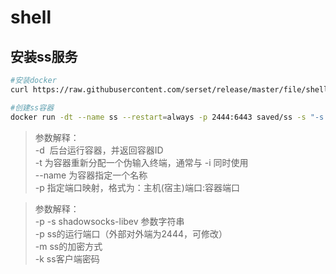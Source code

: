 # shell



## 安装ss服务

```bash
#安装docker
curl https://raw.githubusercontent.com/serset/release/master/file/shell/centos7/docker.sh|bash

#创建ss容器
docker run -dt --name ss --restart=always -p 2444:6443 saved/ss -s "-s 0.0.0.0 -p 6443 -m aes-256-cfb -k test123"

```

> 参数解释：  
> -d  后台运行容器，并返回容器ID  
> -t 为容器重新分配一个伪输入终端，通常与 -i 同时使用  
> --name 为容器指定一个名称  
> -p 指定端口映射，格式为：主机(宿主)端口:容器端口  


> 参数解释：  
> -p -s shadowsocks-libev 参数字符串  
> -p ss的运行端口（外部对外端为2444，可修改）  
> -m ss的加密方式  
> -k ss客户端密码  

